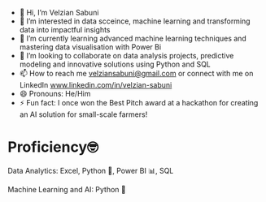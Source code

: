 - 👋 Hi, I’m Velzian Sabuni
- 👀 I’m interested in data scceince, machine learning and transforming data into impactful insights
- 🌱 I’m currently learning advanced machine learning techniques and mastering data visualisation with Power Bi
- 💞️ I’m looking to collaborate on data analysis projects, predictive modeling and innovative solutions using Python and SQL
- 📫 How to reach me velziansabuni@gmail.com or connect with me on LinkedIn www.linkedin.com/in/velzian-sabuni
- 😄 Pronouns: He/Him
- ⚡ Fun fact: I once won the Best Pitch award at a hackathon for creating an AI solution for small-scale farmers!
# Proficiency🤓
Data Analytics: Excel, Python 🐍, Power BI 📊, SQL

Machine Learning and AI: Python 🐍
